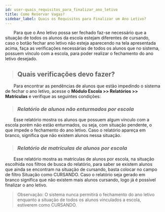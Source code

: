 ```yaml
---
id: user-quais_requisitos_para_finalizar_ano_letivo
title: Como Reservar Vagas?
sidebar_label: Quais os Requisitos para Finalizar um Ano Letivo?
---
```


&nbsp;&nbsp;&nbsp;&nbsp;&nbsp;&nbsp;&nbsp;Para que o Ano letivo possa ser fechado faz-se necessário que a situação de todos os alunos da escola estejam diferentes de cursando, caso o botão fechar ano letivo não esteja aparecendo na tela apresentada acima, faça as verificações necessárias de todos os alunos que no sistema, possuem vínculo com a escola, para poder realizar o fechamento do ano letivo desejado. 

>## Quais verificações devo fazer?

&nbsp;&nbsp;&nbsp;&nbsp;&nbsp;&nbsp;&nbsp;Para encontrar as pendências de alunos que estão impedindo o sistema de fechar o ano letivo, acesse o **Módulo Escola >> Relatórios >> Matrículas** e verifique as seguintes condições:

>### *Relatório de alunos não enturmados por escola*

&nbsp;&nbsp;&nbsp;&nbsp;&nbsp;&nbsp;&nbsp;Esse relatório mostra os alunos que possuem algum vínculo com a escola porém não estão enturmados, ou seja, com situação pendente, o que impede o fechamento do ano letivo. Caso o relatório apareça em branco, significa que não existem alunos nessa situação.

>### *Relatório de matrículas de alunos por escola*

&nbsp;&nbsp;&nbsp;&nbsp;&nbsp;&nbsp;&nbsp;Esse relatório mostra as matrículas de alunos por escola, na situação escolhida nos filtros de busca do relatório, para saber se existem alunos que ainda se encontram na situação de cursando, basta colocar no campo de filtro Situação como CURSANDO. Caso o relatório seja gerado em branco significa que não existem mais alunos cursando, logo já é possível finalizar o ano letivo.

> <p class="bold small italic">Observação: O sistema nunca permitirá o fechamento do ano letivo enquanto a situação de todos os alunos vinculados a escola, estiverem como CURSANDO.</p>
